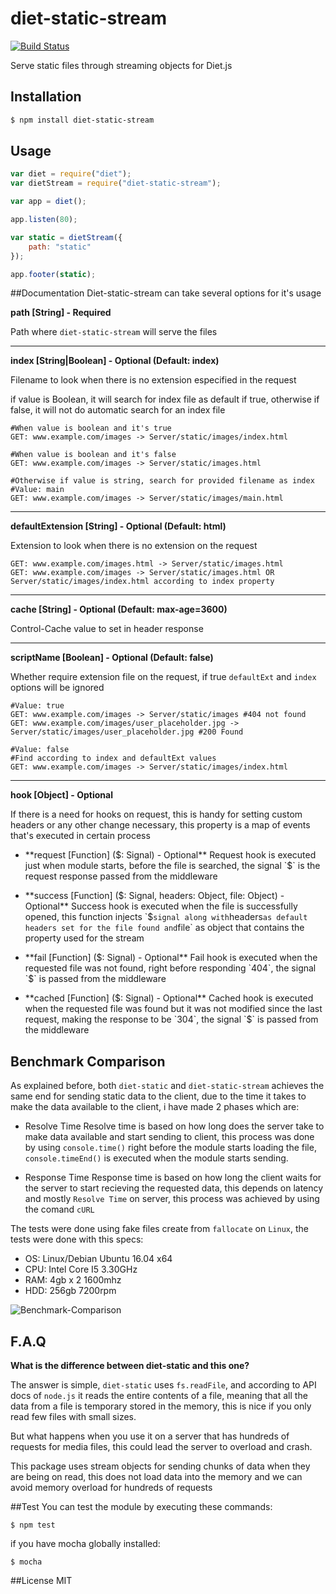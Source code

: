 # diet-static-stream
[![Build Status](https://travis-ci.org/Nosthertus/diet-static-stream.svg?branch=master)](https://travis-ci.org/Nosthertus/diet-static-stream)

Serve static files through streaming objects for Diet.js
## Installation
```bash
$ npm install diet-static-stream
```
## Usage
```Javascript
var diet = require("diet");
var dietStream = require("diet-static-stream");

var app = diet();

app.listen(80);

var static = dietStream({
	path: "static"
});

app.footer(static);
```

##Documentation
Diet-static-stream can take several options for it's usage

**path [String] - Required**

Path where `diet-static-stream` will serve the files

* * *

**index [String|Boolean] - Optional (Default: index)**

Filename to look when there is no extension especified in the request

if value is Boolean, it will search for index file as default if true, otherwise if false, it will not do automatic search for an index file

```HTTP
#When value is boolean and it's true
GET: www.example.com/images -> Server/static/images/index.html

#When value is boolean and it's false
GET: www.example.com/images -> Server/static/images.html

#Otherwise if value is string, search for provided filename as index
#Value: main
GET: www.example.com/images -> Server/static/images/main.html
```
* * *

**defaultExtension [String] - Optional (Default: html)**

Extension to look when there is no extension on the request
```HTTP
GET: www.example.com/images.html -> Server/static/images.html
GET: www.example.com/images -> Server/static/images.html OR Server/static/images/index.html according to index property
```

* * *

**cache [String] - Optional (Default: max-age=3600)**

Control-Cache value to set in header response

* * *

**scriptName [Boolean] - Optional (Default: false)**

Whether require extension file on the request, if true `defaultExt` and `index` options will be ignored

```HTTP
#Value: true
GET: www.example.com/images -> Server/static/images #404 not found
GET: www.example.com/images/user_placeholder.jpg -> Server/static/images/user_placeholder.jpg #200 Found

#Value: false
#Find according to index and defaultExt values
GET: www.example.com/images -> Server/static/images/index.html
```

* * *

**hook [Object] - Optional**

If there is a need for hooks on request, this is handy for setting custom headers or any other change necessary, this property is a map of events that's executed in certain process

* **request [Function] ($: Signal) - Optional**
Request hook is executed just when module starts, before the file is searched, the signal `$` is the request response passed from the middleware

* **success [Function] ($: Signal, headers: Object, file: Object) - Optional**
Success hook is executed when the file is successfully opened, this function injects `$` signal along with `headers` as default headers set for the file found and `file` as object that contains the property used for the stream

* **fail [Function] ($: Signal) - Optional**
Fail hook is executed when the requested file was not found, right before responding `404`, the signal `$` is passed from the middleware

* **cached [Function] ($: Signal) - Optional**
Cached hook is executed when the requested file was found but it was not modified since the last request, making the response to be `304`, the signal `$` is passed from the middleware

## Benchmark Comparison
As explained before, both `diet-static` and `diet-static-stream` achieves the same end for sending static data to the client, due to the time it takes to make the data available to the client, i have made 2 phases which are:

* Resolve Time 
Resolve time is based on how long does the server take to make data available and start sending to client, this process was done by using `console.time()` right before the module starts loading the file, `console.timeEnd()` is executed when the module starts sending.

* Response Time
Response time is based on how long the client waits for the server to start recieving the requested data, this depends on latency and mostly `Resolve Time` on server, this process was achieved by using the comand `cURL`

The tests were done using fake files create from `fallocate` on `Linux`, the tests were done with this specs:

* OS: Linux/Debian Ubuntu 16.04 x64
* CPU: Intel Core I5 3.30GHz
* RAM: 4gb x 2 1600mhz
* HDD: 256gb 7200rpm

![Benchmark-Comparison](http://i.imgur.com/BHbZHGq.png)

## F.A.Q
**What is the difference between diet-static and this one?**

The answer is simple, `diet-static` uses `fs.readFile`, and according to API docs of `node.js` it reads the entire contents of a file, meaning that all the data from a file is temporary stored in the memory, this is nice if you only read few files with small sizes.

But what happens when you use it on a server that has hundreds of requests for media files, this could lead the server to overload and crash. 

This package uses stream objects for sending chunks of data when they are being on read, this does not load data into the memory and we can avoid memory overload for hundreds of requests

##Test
You can test the module by executing these commands:
```SH
$ npm test
```

if you have mocha globally installed:
```SH
$ mocha
```

##License
MIT